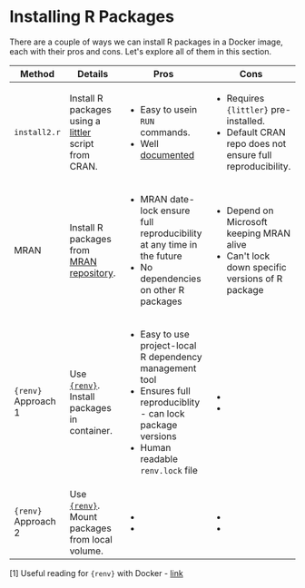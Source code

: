 # Installing R Packages

There are a couple of ways we can install R packages in a Docker image, each with their pros and cons. Let's explore all of them in this section.

Method              | Details                                                                                                                              | Pros                                                                                                                | Cons
--------------------|--------------------------------------------------------------------------------------------------------------------------------------|---------------------------------------------------------------------------------------------------------------------|-----------------------------------------------------------------------------------------------------------------------
`install2.r`        | Install R packages using a [littler](https://github.com/eddelbuettel/littler/blob/master/inst/examples/install2.r) script from CRAN. | <ul><li>Easy to usein `RUN` commands. </li><li>Well [documented](https://eddelbuettel.github.io/littler/)</li></ul> | <ul><li>Requires `{littler}` pre-installed. </li><li>Default CRAN repo does not ensure full reproducibility.</li></ul>
MRAN                | Install R packages from [MRAN repository](https://mran.microsoft.com). |<ul><li>MRAN date-lock ensure full reproducibility at any time in the future</li><li>No dependencies on other R packages</li></ul>| <ul><li>Depend on Microsoft keeping MRAN alive</li><li>Can't lock down specific versions of R package</li></ul>
`{renv}` Approach 1 | Use [`{renv}`](https://rstudio.github.io/renv/index.html). Install packages in container. | <ul><li>Easy to use project-local R dependency management tool</li><li>Ensures full reproduciblity - can lock package versions</li><li>Human readable `renv.lock` file</li></ul>  | <ul><li></li><li></li></ul>
`{renv}` Approach 2 | Use [`{renv}`](https://rstudio.github.io/renv/index.html). Mount packages from local volume. | <ul><li></li><li></li></ul> | <ul><li></li><li></li></ul>


[1] Useful reading for `{renv}` with Docker - [link](https://rstudio.github.io/renv/articles/docker.html)